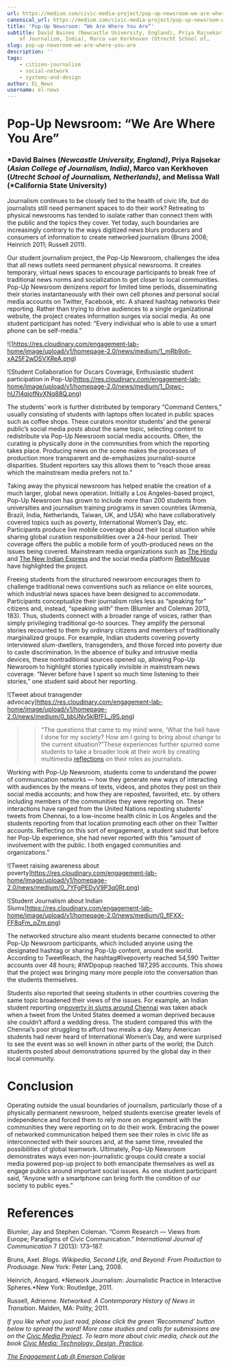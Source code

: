 ```yaml
---
url: https://medium.com/civic-media-project/pop-up-newsroom-we-are-where-you-are-8870cc58603f
canonical_url: https://medium.com/civic-media-project/pop-up-newsroom-we-are-where-you-are-8870cc58603f
title: 'Pop-Up Newsroom: “We Are Where You Are”'
subtitle: David Baines (Newcastle University, England), Priya Rajsekar (Asian College
    of Journalism, India), Marco van Kerkhoven (Utrecht School of…
slug: pop-up-newsroom-we-are-where-you-are
description: ''
tags:
    - citizen-journalism
    - social-network
    - systems-and-design
author: EL_News
username: el-news
---
```


# Pop-Up Newsroom: “We Are Where You Are”

### *David Baines (*Newcastle University, England)*, Priya Rajsekar (*Asian College of Journalism, India)*, Marco van Kerkhoven (*Utrecht School of Journalism, Netherlands)*, and Melissa Wall (*California State University)

Journalism continues to be closely tied to the health of civic life, but do journalists still need permanent spaces to do their work? Retreating to physical newsrooms has tended to isolate rather than connect them with the public and the topics they cover. Yet today, such boundaries are increasingly contrary to the ways digitized news blurs producers and consumers of information to create networked journalism (Bruns 2008; Heinrich 2011; Russell 2011).

Our student journalism project, the Pop-Up Newsroom, challenges the idea that all news outlets need permanent physical newsrooms. It creates temporary, virtual news spaces to encourage participants to break free of traditional news norms and socialization to get closer to local communities. Pop-Up Newsroom denizens report for limited time periods, disseminating their stories instantaneously with their own cell phones and personal social media accounts on Twitter, Facebook, etc. A shared hashtag networks their reporting. Rather than trying to drive audiences to a single organizational website, the project creates information surges via social media. As one student participant has noted: “Every individual who is able to use a smart phone can be self-media.”

![]https://res.cloudinary.com/engagement-lab-home/image/upload/v1/homepage-2.0/news/medium/1_mRb9oti-xA25F2wDSVXReA.png)

![Student Collaboration for Oscars Coverage, Enthusiastic student participation in Pop-Up]https://res.cloudinary.com/engagement-lab-home/image/upload/v1/homepage-2.0/news/medium/1_Dqwc-hU7l4qjofNvXNq88Q.png)

The students’ work is further distributed by temporary “Command Centers,” usually consisting of students with laptops often located in public spaces such as coffee shops. These curators monitor students’ and the general public’s social media posts about the same topic, selecting content to redistribute via Pop-Up Newsroom social media accounts. Often, the curating is physically done in the communities from which the reporting takes place. Producing news on the scene makes the processes of production more transparent and de-emphasizes journalist-source disparities. Student reporters say this allows them to “reach those areas which the mainstream media prefers not to.”

Taking away the physical newsroom has helped enable the creation of a much larger, global news operation. Initially a Los Angeles-based project, Pop-Up Newsroom has grown to include more than 200 students from universities and journalism training programs in seven countries (Armenia, Brazil, India, Netherlands, Taiwan, UK, and USA) who have collaboratively covered topics such as poverty, International Women’s Day, etc. Participants produce live mobile coverage about their local situation while sharing global curation responsibilities over a 24-hour period. Their coverage offers the public a mobile form of youth-produced news on the issues being covered. Mainstream media organizations such as [The Hindu](http://www.thehindu.com/sci-tech/technology/internet/futureready-with-popup-newsroom/article5358774.ece) and [The New Indian Express](http://www.newindianexpress.com/education/edex/Students-experiment-in-pop-up-newsroom/2013/11/25/article1905014.ece) and the social media platform [RebelMouse](https://blog.rebelmouse.com/students_across_the_world_use_-336290456.html) have highlighted the project.

Freeing students from the structured newsroom encourages them to challenge traditional news conventions such as reliance on elite sources, which industrial news spaces have been designed to accommodate. Participants conceptualize their journalism roles less as “speaking for” citizens and, instead, “speaking with” them (Blumler and Coleman 2013, 183). Thus, students connect with a broader range of voices, rather than simply privileging traditional go-to sources. They amplify the personal stories recounted to them by ordinary citizens and members of traditionally marginalized groups. For example, Indian students covering poverty interviewed slum-dwellers, transgenders, and those forced into poverty due to caste discrimination. In the absence of bulky and intrusive media devices, these nontraditional sources opened up, allowing Pop-Up Newsroom to highlight stories typically invisible in mainstream news coverage. “Never before have I spent so much time listening to their stories,” one student said about her reporting.

![Tweet about transgender advocacy]https://res.cloudinary.com/engagement-lab-home/image/upload/v1/homepage-2.0/news/medium/0_bbUNv5klBfFL_i9S.png)

> > “The questions that came to my mind were, ‘What the hell have I done for my society? How am I going to bring about change to the current situation?”These experiences further spurred some students to take a broader look at their work by creating multimedia [reflections](https://www.youtube.com/watch?v=G3GYWKnpc_k&feature=youtu.be) on their roles as journalists.

Working with Pop-Up Newsroom, students come to understand the power of communication networks — how they generate new ways of interacting with audiences by the means of texts, videos, and photos they post on their social media accounts; and how they are reposted, favorited, etc. by others including members of the communities they were reporting on. These interactions have ranged from the United Nations reposting students’ tweets from Chennai, to a low-income health clinic in Los Angeles and the students reporting from that location promoting each other on their Twitter accounts. Reflecting on this sort of engagement, a student said that before her Pop-Up experience, she had never reported with this “amount of involvement with the public. I both engaged communities and organizations.”

![Tweet raising awareness about poverty]https://res.cloudinary.com/engagement-lab-home/image/upload/v1/homepage-2.0/news/medium/0_7YFgPEDvV9P3q0Rt.png)

![Student Journalism about Indian Slums]https://res.cloudinary.com/engagement-lab-home/image/upload/v1/homepage-2.0/news/medium/0_flFXX-FF8qFm_pZm.png)

The networked structure also meant students became connected to other Pop-Up Newsroom participants, which included anyone using the designated hashtag or sharing Pop-Up content, around the world. According to TweetReach, the hashtag#livepoverty reached 54,590 Twitter accounts over 48 hours; #IWDpopup reached 187,295 accounts. This shows that the project was bringing many more people into the conversation than the students themselves.

Students also reported that seeing students in other countries covering the same topic broadened their views of the issues. For example, an Indian student reporting on[poverty in slums around Chennai](http://t.co/ed7rlWsfTV) was taken aback when a tweet from the United States deemed a woman deprived because she couldn’t afford a wedding dress. The student compared this with the Chennai’s poor struggling to afford two meals a day. Many American students had never heard of International Women’s Day, and were surprised to see the event was so well known in other parts of the world; the Dutch students posted about demonstrations spurred by the global day in their local community.

# Conclusion

Operating outside the usual boundaries of journalism, particularly those of a physically permanent newsroom, helped students exercise greater levels of independence and forced them to rely more on engagement with the communities they were reporting on to do their work. Embracing the power of networked communication helped them see their roles in civic life as interconnected with their sources and, at the same time, revealed the possibilities of global teamwork. Ultimately, Pop-Up Newsroom demonstrates ways even non-journalistic groups could create a social media powered pop-up project to both emancipate themselves as well as engage publics around important social issues. As one student participant said, “Anyone with a smartphone can bring forth the condition of our society to public eyes.”

# References

Blumler, Jay and Stephen Coleman. “Comm Research — Views from Europe; Paradigms of Civic Communication.” _International Journal of Communication_ 7 (2013): 173–187.

Bruns, Axel. _Blogs. Wikipedia, Second Life, and Beyond: From Production to Produsage._ New York: Peter Lang, 2008.

Heinrich, Ansgard. *Network Journalism: Journalistic Practice in Interactive Spheres.*New York: Routledge, 2011.

Russell, Adrienne. _Networked: A Contemporary History of News in Transition_. Malden, MA: Polity, 2011.

_If you like what you just read, please click the green ‘Recommend’ button below to spread the word! More case studies and calls for submissions are on the [Civic Media Project](http://www.civicmediaproject.com). To learn more about civic media, check out the book [Civic Media: Technology, Design, Practice](https://mitpress.mit.edu/books/civic-media)._

[_The Engagement Lab @ Emerson College_](http://elab.emerson.edu)
